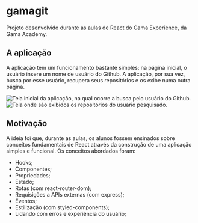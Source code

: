 # gamagit
Projeto desenvolvido durante as aulas de React do Gama Experience, da Gama Academy.

## A aplicação
A aplicação tem um funcionamento bastante simples: na página inicial, o usuário insere um nome de usuário do Github. A aplicação, por sua vez, busca por esse usuário, recupera seus repositórios e os exibe numa outra página.

![Tela inicial da aplicação, na qual ocorre a busca pelo usuário do Github.](https://imgur.com/V9WQqtO.png)
![Tela onde são exibidos os repositórios do usuário pesquisado.](https://imgur.com/k0cJKWl.png)

## Motivação
A ideia foi que, durante as aulas, os alunos fossem ensinados sobre conceitos fundamentais de React através da construção de uma aplicação simples e funcional. Os conceitos abordados foram:
- Hooks;
- Componentes;
- Propriedades;
- Estado;
- Rotas (com react-router-dom);
- Requisições a APIs externas (com express);
- Eventos;
- Estilização (com styled-components);
- Lidando com erros e experiência do usuário;
